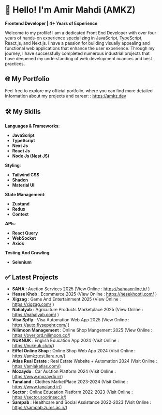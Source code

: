 


# 👋 Hello! I'm Amir Mahdi (AMKZ)

**Frontend Developer | 4+ Years of Experience**

Welcome to my profile! I am a dedicated Front End Developer with over four years of hands-on experience specializing in JavaScript, TypeScript, React.js, and Next.js. I have a passion for building visually appealing and functional web applications that enhance the user experience. Through my journey, I have successfully completed numerous industrial projects that have deepened my understanding of web development nuances and best practices.

## :globe_with_meridians: My Portfolio

Feel free to explore my official portfolio, where you can find more detailed information about my projects and career:  :  https://amkz.dev

## 🛠️ My Skills

 **Languages & Frameworks**:
* **JavaScript**
* **TypeScript**
* **Next Js**
* **React Js**
* **Node Js (Nest JS)**

**Styling**:

* **Tailwind CSS**
* **Shadcn**
* **Material UI**

**State Management**:
* **Zustand**
* **Redux**
* **Context**

**APIs**:
* **React Query**
* **WebSocket**
* **Axios**

**Testing And Crawling**
* **Selenium**



## :white_check_mark: Latest Projects


* **SAHA** : Auction Services  2025 (View Online  : https://sahaaonline.ir/  )
* **Hesse Khob** : Ecommerce  2025 (View Online  : https://hesekhobtj.com/ )
* **Xigzag** : Game And Entertainment  2025 (View Online  : https://xigzag.com/ )
* **Nahalyab** : Agriculture Products Marketplace  2025 (View Online  : https://nahalyab.com/ )
* **Visa Spfly** : Visa Automation Web App  2025 (View Online  : https://auto.flysepehr.com/ )
* **Nilimoon Management** : Online Shop Mangement 2025 (View Online : https://overlord.nilimoon.co/)
* **NUKNUK** : English Education App 2024 (Visit Online : https://nuknuk.club/)
* **Eiffel Online Shop** : Online Shop Web App 2024 (Visit Online : https://amkztest.liara.run/)
* **Atlas Real Estate** : Real Estate Website + Automation 2024 (Visit Online : https://amlakatlas.com/)
* **Mozaydo** : Car Auction Platform 2024 (Visit Online : https://www.mozaydo.ir/)
* **Tanaland** : Clothes MarketPlace 2023-2024 (Visit Online : https://www.tanaland.ir/)
* **Sector** : Online Education Platform 2022-2023 (Visit Online : https://sector.soorinsec.ir/)
* **Sampab** : Healthcare and Social Assistance 2022-2023 (Visit Online : https://sampab.zums.ac.ir/)

 

